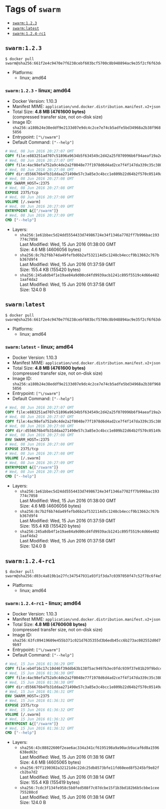 <!-- THIS FILE IS GENERATED VIA '.template-helpers/generate-tag-details.pl' -->

# Tags of `swarm`

-	[`swarm:1.2.3`](#swarm123)
-	[`swarm:latest`](#swarmlatest)
-	[`swarm:1.2.4-rc1`](#swarm124-rc1)

## `swarm:1.2.3`

```console
$ docker pull swarm@sha256:661f2e4c9470e7f6238cebf603bcf5700c8b948894ac9e35f2cf6f63dcda723a
```

-	Platforms:
	-	linux; amd64

### `swarm:1.2.3` - linux; amd64

-	Docker Version: 1.10.3
-	Manifest MIME: `application/vnd.docker.distribution.manifest.v2+json`
-	Total Size: **4.8 MB (4761600 bytes)**  
	(compressed transfer size, not on-disk size)
-	Image ID: `sha256:a180b24e38eddf9e2133d07e9dc4c2ce7e74cb5adfe5bd34968a2b38f9685856`
-	Entrypoint: `["\/swarm"]`
-	Default Command: `["--help"]`

```dockerfile
# Wed, 08 Jun 2016 20:27:07 GMT
COPY file:e883251ad707c51896a9634b5f634549c2d42a25f070996b6f94aeaf19a2e954 in /swarm
# Wed, 08 Jun 2016 20:27:07 GMT
COPY file:4ac98efa752a9c4de2a2f0048e77f1978d6d4ad2ce7f4f147da339c35c380e81 in /etc/ssl/certs/ca-certificates.crt
# Wed, 08 Jun 2016 20:27:08 GMT
COPY dir:d556676b4fb31ddaa271490e57c3a85e3c4bcc1e809b22d64b2f570c05149a22 in /tmp
# Wed, 08 Jun 2016 20:27:08 GMT
ENV SWARM_HOST=:2375
# Wed, 08 Jun 2016 20:27:08 GMT
EXPOSE 2375/tcp
# Wed, 08 Jun 2016 20:27:08 GMT
VOLUME [/.swarm]
# Wed, 08 Jun 2016 20:27:09 GMT
ENTRYPOINT &{["/swarm"]}
# Wed, 08 Jun 2016 20:27:09 GMT
CMD ["--help"]
```

-	Layers:
	-	`sha256:1e61bbec5d24dd5554433d74986724e34f1346a7702ff7b996bac193774c7058`  
		Last Modified: Wed, 15 Jun 2016 01:38:00 GMT  
		Size: 4.6 MB (4606056 bytes)
	-	`sha256:8c7b2f6b74da49fefbd6b2af532114d5c1248cb4eccf9b13662c767bb367d9f4`  
		Last Modified: Wed, 15 Jun 2016 01:37:59 GMT  
		Size: 155.4 KB (155420 bytes)
	-	`sha256:245a8db4f1e19ae84a9d00cd4fd9939acb1241c895f5519c4d66e4821aaf4da2`  
		Last Modified: Wed, 15 Jun 2016 01:37:58 GMT  
		Size: 124.0 B

## `swarm:latest`

```console
$ docker pull swarm@sha256:661f2e4c9470e7f6238cebf603bcf5700c8b948894ac9e35f2cf6f63dcda723a
```

-	Platforms:
	-	linux; amd64

### `swarm:latest` - linux; amd64

-	Docker Version: 1.10.3
-	Manifest MIME: `application/vnd.docker.distribution.manifest.v2+json`
-	Total Size: **4.8 MB (4761600 bytes)**  
	(compressed transfer size, not on-disk size)
-	Image ID: `sha256:a180b24e38eddf9e2133d07e9dc4c2ce7e74cb5adfe5bd34968a2b38f9685856`
-	Entrypoint: `["\/swarm"]`
-	Default Command: `["--help"]`

```dockerfile
# Wed, 08 Jun 2016 20:27:07 GMT
COPY file:e883251ad707c51896a9634b5f634549c2d42a25f070996b6f94aeaf19a2e954 in /swarm
# Wed, 08 Jun 2016 20:27:07 GMT
COPY file:4ac98efa752a9c4de2a2f0048e77f1978d6d4ad2ce7f4f147da339c35c380e81 in /etc/ssl/certs/ca-certificates.crt
# Wed, 08 Jun 2016 20:27:08 GMT
COPY dir:d556676b4fb31ddaa271490e57c3a85e3c4bcc1e809b22d64b2f570c05149a22 in /tmp
# Wed, 08 Jun 2016 20:27:08 GMT
ENV SWARM_HOST=:2375
# Wed, 08 Jun 2016 20:27:08 GMT
EXPOSE 2375/tcp
# Wed, 08 Jun 2016 20:27:08 GMT
VOLUME [/.swarm]
# Wed, 08 Jun 2016 20:27:09 GMT
ENTRYPOINT &{["/swarm"]}
# Wed, 08 Jun 2016 20:27:09 GMT
CMD ["--help"]
```

-	Layers:
	-	`sha256:1e61bbec5d24dd5554433d74986724e34f1346a7702ff7b996bac193774c7058`  
		Last Modified: Wed, 15 Jun 2016 01:38:00 GMT  
		Size: 4.6 MB (4606056 bytes)
	-	`sha256:8c7b2f6b74da49fefbd6b2af532114d5c1248cb4eccf9b13662c767bb367d9f4`  
		Last Modified: Wed, 15 Jun 2016 01:37:59 GMT  
		Size: 155.4 KB (155420 bytes)
	-	`sha256:245a8db4f1e19ae84a9d00cd4fd9939acb1241c895f5519c4d66e4821aaf4da2`  
		Last Modified: Wed, 15 Jun 2016 01:37:58 GMT  
		Size: 124.0 B

## `swarm:1.2.4-rc1`

```console
$ docker pull swarm@sha256:d03c4a819b1e27fc347547931a93f1f3da7c0397050f47c52f78c6f4e584b8ab
```

-	Platforms:
	-	linux; amd64

### `swarm:1.2.4-rc1` - linux; amd64

-	Docker Version: 1.10.3
-	Manifest MIME: `application/vnd.docker.distribution.manifest.v2+json`
-	Total Size: **4.8 MB (4760608 bytes)**  
	(compressed transfer size, not on-disk size)
-	Image ID: `sha256:63fc09419609e455b371c021d7635355d3b6edb45cc6b273ac082552d0d79b97`
-	Entrypoint: `["\/swarm"]`
-	Default Command: `["--help"]`

```dockerfile
# Wed, 15 Jun 2016 01:36:29 GMT
COPY file:eb4f16c17c10d46f39ddb63b138f5ac9497b3ec0fdc939f37e81b29f9bdcc771 in /swarm
# Wed, 15 Jun 2016 01:36:30 GMT
COPY file:4ac98efa752a9c4de2a2f0048e77f1978d6d4ad2ce7f4f147da339c35c380e81 in /etc/ssl/certs/ca-certificates.crt
# Wed, 15 Jun 2016 01:36:30 GMT
COPY dir:d556676b4fb31ddaa271490e57c3a85e3c4bcc1e809b22d64b2f570c05149a22 in /tmp
# Wed, 15 Jun 2016 01:36:31 GMT
ENV SWARM_HOST=:2375
# Wed, 15 Jun 2016 01:36:31 GMT
EXPOSE 2375/tcp
# Wed, 15 Jun 2016 01:36:32 GMT
VOLUME [/.swarm]
# Wed, 15 Jun 2016 01:36:32 GMT
ENTRYPOINT &{["/swarm"]}
# Wed, 15 Jun 2016 01:36:32 GMT
CMD ["--help"]
```

-	Layers:
	-	`sha256:43c88822600f2eae6ac334a341cf6195198a9a90acb9acaf6d8a1596638ed63c`  
		Last Modified: Wed, 15 Jun 2016 01:38:16 GMT  
		Size: 4.6 MB (4605065 bytes)
	-	`sha256:97f1190302a32121d4c22dc25db8573bfe11fd60eed8f5245bf9e82fcb2ba7d2`  
		Last Modified: Wed, 15 Jun 2016 01:38:14 GMT  
		Size: 155.4 KB (155419 bytes)
	-	`sha256:7cdc3f134fe958c5b8fed508f7c07dcbe15f1b3bd182b6b5cbbe1cee755288cd`  
		Last Modified: Wed, 15 Jun 2016 01:38:14 GMT  
		Size: 124.0 B
